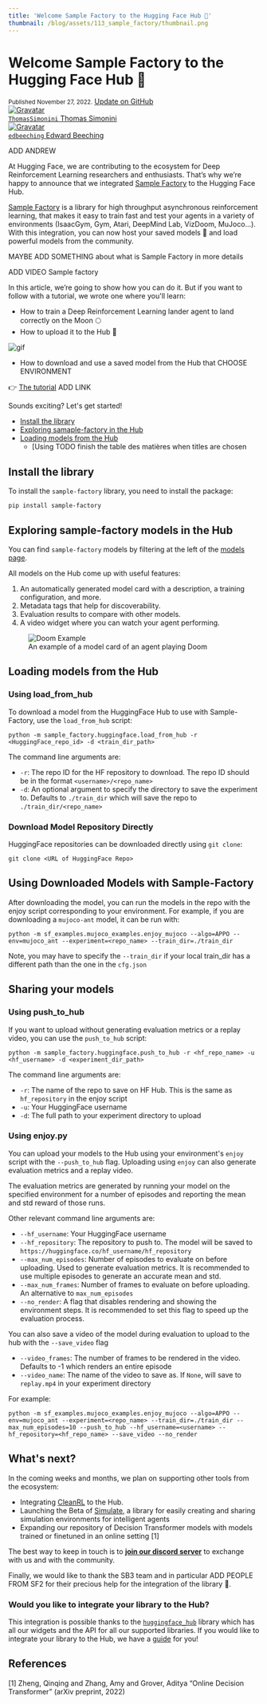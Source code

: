```yaml
---
title: 'Welcome Sample Factory to the Hugging Face Hub 🤗'
thumbnail: /blog/assets/113_sample_factory/thumbnail.png
---
```


<h1>
    Welcome Sample Factory to the Hugging Face Hub 🤗
</h1>

<div class="blog-metadata">
    <small>Published November 27, 2022.</small>
    <a target="_blank" class="btn no-underline text-sm mb-5 font-sans" href="https://github.com/huggingface/blog/blob/main/sample-factory.md">
        Update on GitHub
    </a>
</div>

<div class="author-card">
    <a href="/ThomasSimonini"> 
        <img class="avatar avatar-user" src="https://aeiljuispo.cloudimg.io/v7/https://s3.amazonaws.com/moonup/production/uploads/1632748593235-60cae820b1c79a3e4b436664.jpeg?w=200&h=200&f=face" title="Gravatar">
        <div class="bfc">
            <code>ThomasSimonini</code>
            <span class="fullname">Thomas Simonini</span>
        </div>
    </a>
</div>
<div class="author-card">
    <a href="/edbeeching"> 
        <img class="avatar avatar-user" src="https://aeiljuispo.cloudimg.io/v7/https://s3.amazonaws.com/moonup/production/uploads/1644220542819-noauth.jpeg?w=200&h=200&f=face" title="Gravatar">
        <div class="bfc">
            <code>edbeeching</code>
            <span class="fullname">Edward Beeching</span>
        </div>
    </a>
</div>

ADD ANDREW


At Hugging Face, we are contributing to the ecosystem for Deep Reinforcement Learning researchers and enthusiasts. That’s why we’re happy to announce that we integrated [Sample Factory](https://github.com/alex-petrenko/sample-factory) to the Hugging Face Hub.

[Sample Factory](https://github.com/alex-petrenko/sample-factory) is a library for high throughput asynchronous reinforcement learning, that makes it easy to train fast and test your agents in a variety of environments (IsaacGym, Gym, Atari, DeepMind Lab, VizDoom, MuJoco...).
With this integration, you can now host your saved models 💾 and load powerful models from the community.

MAYBE ADD SOMETHING about what is Sample Factory in more details

ADD VIDEO Sample factory

In this article, we’re going to show how you can do it. But if you want to follow with a tutorial, we wrote one where you'll learn:
- How to train a Deep Reinforcement Learning lander agent to land correctly on the Moon 🌕 
- How to upload it to the Hub 🚀

![gif](assets/47_sb3/lunarlander.gif)

- How to download and use a saved model from the Hub that CHOOSE ENVIRONMENT

👉 [The tutorial]() ADD LINK

Sounds exciting? Let's get started!

- [Install the library]()
- [Exploring samaple-factory in the Hub]()
- [Loading models from the Hub]()
  - [Using 
TODO finish the table des matières when titles are chosen


## Install the library
To install the `sample-factory` library, you need to install the package:

`pip install sample-factory`


## Exploring sample-factory models in the Hub

You can find `sample-factory` models by filtering at the left of the [models page](https://huggingface.co/models?library=sample-factory).

All models on the Hub come up with useful features:
1. An automatically generated model card with a description, a training configuration, and more.
2. Metadata tags that help for discoverability.
3. Evaluation results to compare with other models.
4. A video widget where you can watch your agent performing.


<figure class="image table text-center m-0 w-full">
  <img src="assets/113_sample_factory/doom-example.jpg" alt="Doom Example"/>
  <figcaption>An example of a model card of an agent playing Doom
</figcaption>
</figure>






## Loading models from the Hub
### Using load_from_hub

To download a model from the HuggingFace Hub to use with Sample-Factory, use the `load_from_hub` script:

```
python -m sample_factory.huggingface.load_from_hub -r <HuggingFace_repo_id> -d <train_dir_path>
```

The command line arguments are:

- `-r`: The repo ID for the HF repository to download. The repo ID should be in the format `<username>/<repo_name>`
- `-d`: An optional argument to specify the directory to save the experiment to. Defaults to `./train_dir` which will save the repo to `./train_dir/<repo_name>`

### Download Model Repository Directly

HuggingFace repositories can be downloaded directly using `git clone`:

```
git clone <URL of HuggingFace Repo>
```

## Using Downloaded Models with Sample-Factory

After downloading the model, you can run the models in the repo with the enjoy script corresponding to your environment. For example, if you are downloading a `mujoco-ant` model, it can be run with:

```
python -m sf_examples.mujoco_examples.enjoy_mujoco --algo=APPO --env=mujoco_ant --experiment=<repo_name> --train_dir=./train_dir
```

Note, you may have to specify the `--train_dir` if your local train_dir has a different path than the one in the `cfg.json`

## Sharing your models
### Using push_to_hub

If you want to upload without generating evaluation metrics or a replay video, you can use the `push_to_hub` script:

```
python -m sample_factory.huggingface.push_to_hub -r <hf_repo_name> -u <hf_username> -d <experiment_dir_path>
```

The command line arguments are:

- `-r`: The name of the repo to save on HF Hub. This is the same as `hf_repository` in the enjoy script
- `-u`: Your HuggingFace username
- `-d`: The full path to your experiment directory to upload


### Using enjoy.py

You can upload your models to the Hub using your environment's `enjoy` script with the `--push_to_hub` flag. Uploading using `enjoy` can also generate evaluation metrics and a replay video.

The evaluation metrics are generated by running your model on the specified environment for a number of episodes and reporting the mean and std reward of those runs.

Other relevant command line arguments are:

- `--hf_username`: Your HuggingFace username
- `--hf_repository`: The repository to push to. The model will be saved to `https://huggingface.co/hf_username/hf_repository`
- `--max_num_episodes`: Number of episodes to evaluate on before uploading. Used to generate evaluation metrics. It is recommended to use multiple episodes to generate an accurate mean and std.
- `--max_num_frames`: Number of frames to evaluate on before uploading. An alternative to `max_num_episodes`
- `--no_render`: A flag that disables rendering and showing the environment steps. It is recommended to set this flag to speed up the evaluation process.

You can also save a video of the model during evaluation to upload to the hub with the `--save_video` flag

- `--video_frames`: The number of frames to be rendered in the video. Defaults to -1 which renders an entire episode
- `--video_name`: The name of the video to save as. If `None`, will save to `replay.mp4` in your experiment directory

For example:

```
python -m sf_examples.mujoco_examples.enjoy_mujoco --algo=APPO --env=mujoco_ant --experiment=<repo_name> --train_dir=./train_dir --max_num_episodes=10 --push_to_hub --hf_username=<username> --hf_repository=<hf_repo_name> --save_video --no_render
```

## What's next?
In the coming weeks and months, we plan on supporting other tools from the ecosystem:

- Integrating [CleanRL](https://github.com/vwxyzjn/cleanrl) to the Hub.
- Launching the Beta of [Simulate](https://github.com/huggingface/simulate), a library for easily creating and sharing simulation environments for intelligent agents
- Expanding our repository of Decision Transformer models with models trained or finetuned in an online setting [1]

The best way to keep in touch is to **[join our discord server](https://discord.gg/YRAq8fMnUG)** to exchange with us and with the community.

Finally, we would like to thank the SB3 team and in particular ADD PEOPLE FROM SF2 for their precious help for the integration of the library 🤗.

### Would you like to integrate your library to the Hub?

This integration is possible thanks to the [`huggingface_hub`](https://github.com/huggingface/huggingface_hub) library which has all our widgets and the API for all our supported libraries. If you would like to integrate your library to the Hub, we have a [guide](https://huggingface.co/docs/hub/models-adding-libraries) for you!

## References
[1] Zheng, Qinqing and Zhang, Amy and Grover, Aditya “Online Decision Transformer” (arXiv preprint, 2022)
